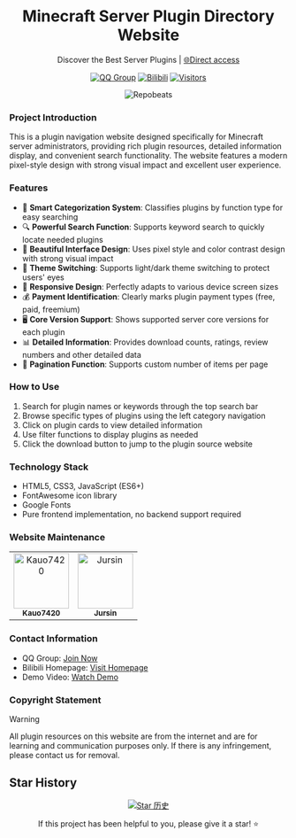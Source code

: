 <div align="center">

# Minecraft Server Plugin Directory Website
Discover the Best Server Plugins | [🌐Direct access](https://mcplugin.netlify.app/)

[![QQ Group](https://img.shields.io/badge/-QQ%E7%BE%A4%EF%BD%9C684957856-blue?style=flat&logo=QQ)](https://qm.qq.com/q/Ghue9KRxi8)
[![Bilibili](https://img.shields.io/badge/-bilibili%E8%A7%86%E9%A2%91%EF%BD%9CBV1wZvPzXENR-%23FB7299?style=flat&logo=bilibili)](https://www.bilibili.com/video/BV1wZvPzXENR)
[![Visitors](https://api.visitorbadge.io/api/combined?path=https%3A%2F%2Fgithub.com%2FKauo7420%2FKauo7420&label=Visitors&countColor=%23263759&style=flat)](https://visitorbadge.io/)

![Repobeats](https://repobeats.axiom.co/api/embed/f16b160ea419610190dff30d327b56ad37f2e86e.svg "Repobeats analytics image")

</div>

### Project Introduction
This is a plugin navigation website designed specifically for Minecraft server administrators, providing rich plugin resources, detailed information display, and convenient search functionality. The website features a modern pixel-style design with strong visual impact and excellent user experience.

### Features
- 🎯 **Smart Categorization System**: Classifies plugins by function type for easy searching
- 🔍 **Powerful Search Function**: Supports keyword search to quickly locate needed plugins
- 🎨 **Beautiful Interface Design**: Uses pixel style and color contrast design with strong visual impact
- 🌙 **Theme Switching**: Supports light/dark theme switching to protect users' eyes
- 📱 **Responsive Design**: Perfectly adapts to various device screen sizes
- 💰 **Payment Identification**: Clearly marks plugin payment types (free, paid, freemium)
- 🖥️ **Core Version Support**: Shows supported server core versions for each plugin
- 📊 **Detailed Information**: Provides download counts, ratings, review numbers and other detailed data
- 🔄 **Pagination Function**: Supports custom number of items per page

### How to Use
1. Search for plugin names or keywords through the top search bar
2. Browse specific types of plugins using the left category navigation
3. Click on plugin cards to view detailed information
4. Use filter functions to display plugins as needed
5. Click the download button to jump to the plugin source website

### Technology Stack
- HTML5, CSS3, JavaScript (ES6+)
- FontAwesome icon library
- Google Fonts
- Pure frontend implementation, no backend support required

### Website Maintenance

<table>
	<tbody>
		<tr>
            <td align="center">
                <a href="https://github.com/Kauo7420">
                    <img src="https://avatars.githubusercontent.com/u/98333724?v=4" width="100;" alt="Kauo7420"/>
                    <br />
                    <sub><b>Kauo7420</b></sub>
                </a>
            </td>
            <td align="center">
                <a href="https://github.com/Jursin">
                    <img src="https://avatars.githubusercontent.com/u/127487914?v=4" width="100;" alt="Jursin"/>
                    <br />
                    <sub><b>Jursin</b></sub>
                </a>
            </td>
		</tr>
	<tbody>
</table>

### Contact Information
- QQ Group: [Join Now](https://qm.qq.com/q/Ghue9KRxi8)
- Bilibili Homepage: [Visit Homepage](https://space.bilibili.com/375148183)
- Demo Video: [Watch Demo](https://www.bilibili.com/video/BV1wZvPzXENR)

### Copyright Statement
> [!warning]
> All plugin resources on this website are from the internet and are for learning and communication purposes only. If there is any infringement, please contact us for removal.

## Star History

<div align="center">

[![Star 历史](https://starchart.cc/Kauo7420/Kauo7420.svg?variant=adaptive)](https://starchart.cc/Kauo7420/Kauo7420)

If this project has been helpful to you, please give it a star! ⭐
</div>
